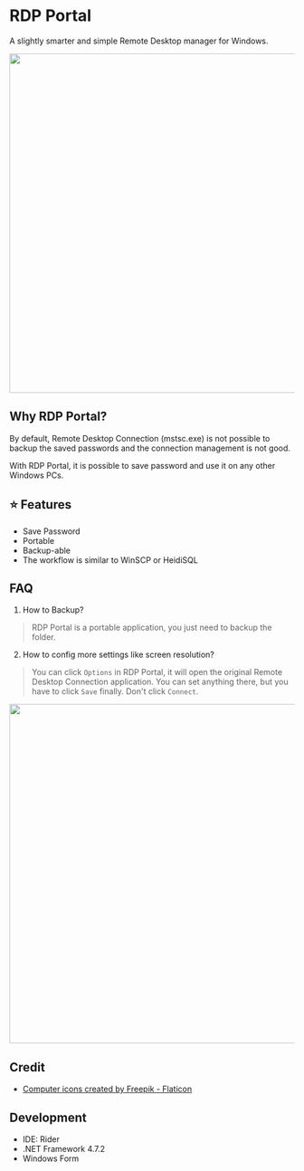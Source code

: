 # RDP Portal

A slightly smarter and simple Remote Desktop manager for Windows.

<img src="https://user-images.githubusercontent.com/1336778/198676751-f4e21e04-ee22-4418-a28c-c2f0704b6764.png" width="600" />

## Why RDP Portal?

By default, Remote Desktop Connection (mstsc.exe) is not possible to backup the saved passwords and the connection management is not good. 

With RDP Portal, it is possible to save password and use it on any other Windows PCs.

## ⭐ Features
- Save Password
- Portable
- Backup-able
- The workflow is similar to WinSCP or HeidiSQL



## FAQ

1. How to Backup?

> RDP Portal is a portable application, you just need to backup the folder.

2. How to config more settings like screen resolution?

> You can click `Options` in RDP Portal, it will open the original Remote Desktop Connection application. You can set anything there, but you have to click `Save` finally. Don't click `Connect`.

<img src="https://user-images.githubusercontent.com/1336778/198681115-c3ccb823-43b8-480a-b81c-ff32d5d117ae.png" width=600 />

## Credit

- <a href="https://www.flaticon.com/free-icons/computer" title="computer icons">Computer icons created by Freepik - Flaticon</a>


## Development

- IDE: Rider
- .NET Framework 4.7.2
- Windows Form
